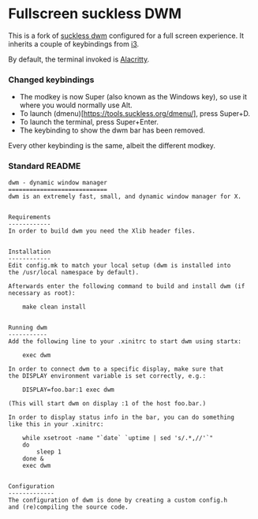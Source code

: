 # Fullscreen suckless DWM

This is a fork of [suckless dwm](https://dwm.suckless.org) configured for a full screen experience.
It inherits a couple of keybindings from [i3](https://i3wm.org/).

By default, the terminal invoked is [Alacritty](https://github.com/alacritty/alacritty).

### Changed keybindings
- The modkey is now Super (also known as the Windows key), so use it where you would normally use Alt.
- To launch (dmenu)[https://tools.suckless.org/dmenu/], press Super+D.
- To launch the terminal, press Super+Enter.
- The keybinding to show the dwm bar has been removed.

Every other keybinding is the same, albeit the different modkey.

### Standard README
```
dwm - dynamic window manager
============================
dwm is an extremely fast, small, and dynamic window manager for X.


Requirements
------------
In order to build dwm you need the Xlib header files.


Installation
------------
Edit config.mk to match your local setup (dwm is installed into
the /usr/local namespace by default).

Afterwards enter the following command to build and install dwm (if
necessary as root):

    make clean install


Running dwm
-----------
Add the following line to your .xinitrc to start dwm using startx:

    exec dwm

In order to connect dwm to a specific display, make sure that
the DISPLAY environment variable is set correctly, e.g.:

    DISPLAY=foo.bar:1 exec dwm

(This will start dwm on display :1 of the host foo.bar.)

In order to display status info in the bar, you can do something
like this in your .xinitrc:

    while xsetroot -name "`date` `uptime | sed 's/.*,//'`"
    do
    	sleep 1
    done &
    exec dwm


Configuration
-------------
The configuration of dwm is done by creating a custom config.h
and (re)compiling the source code.
```
